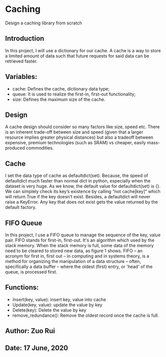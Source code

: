# Caching
 Design a caching library from scratch

## Introduction

In this project, I will use a dictionary for our cache.
A cache is a way to store a limited amount of data such that future requests for said data can be retrieved faster.

## Variables:
- cache: Defines the cache, dictionary data type;
- queue: It is used to realize the first-in, first-out functionality;
- size: Defines the maximum size of the cache.

## Design
A cache design should consider so many factors like size, speed etc. There is an inherent trade-off between size and speed (given that a larger resource implies greater physical distances) but also a tradeoff between expensive, premium technologies (such as SRAM) vs cheaper, easily mass-produced commodities. 

## Cache
I set the data type of cache as defaultdict(set). Because, the speed of defaultdict much faster than normal dict in python, especially when the dataset is very huge. As we know, the default value for defaultdict(set) is {}. We can simplely check its key’s existence by calling “not cache[key]” which will return True if the key doesn’t exist. Besides, a defaultdict will never raise a KeyError. Any key that does not exist gets the value returned by the default factory.

## FIFO Queue
In this project, I use a FIFO queue to manage the sequence of the key, value pair. FIFO stands for first-in, first-out. It's an algorithm which used by the stack memory. When the stack memory is full, some data of the memory need to be cleared to stored new data, as figure 1 shows. FIFO – an acronym for first in, first out – in computing and in systems theory, is a method for organizing the manipulation of a data structure – often, specifically a data buffer – where the oldest (first) entry, or 'head' of the queue, is processed first.

## Functions:

- Insert(key, value): insert key, value into cache
- Update(key, value): update the value by key
- Delete(key): Delete the value by key
- remove_redundance(): Remove the oldest record once the cache is full. 


## Author: Zuo Rui
## Date: 17 June, 2020